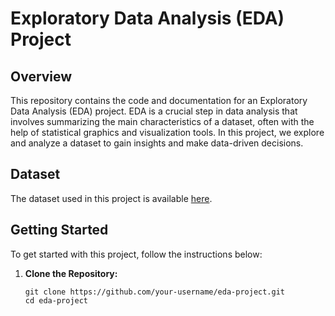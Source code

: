 # Exploratory Data Analysis (EDA) Project

## Overview

This repository contains the code and documentation for an Exploratory Data Analysis (EDA) project. EDA is a crucial step in data analysis that involves summarizing the main characteristics of a dataset, often with the help of statistical graphics and visualization tools. In this project, we explore and analyze a dataset to gain insights and make data-driven decisions.

## Dataset

The dataset used in this project is available [here](https://cf-courses-data.s3.us.cloud-object-storage.appdomain.cloud/IBM-ML0232EN-SkillsNetwork/asset/18100001.csv).

## Getting Started

To get started with this project, follow the instructions below:

1. **Clone the Repository:**

   ```shell
   git clone https://github.com/your-username/eda-project.git
   cd eda-project
